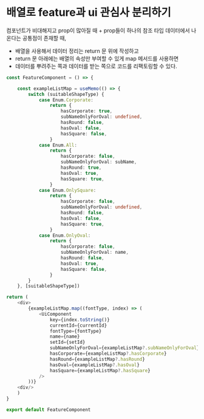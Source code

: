 # 배열로 feature과 ui 관심사 분리하기

컴포넌트가 비대해지고 prop이 많아질 때 + prop들이 하나의 참조 타입 데이터에서 나온다는 공통점이 존재할 때,

- 배열을 사용해서 데이터 정리는 return 문 위에 작성하고
- return 문 아래에는 배열의 속성만 부여할 수 있게 map 메서드를 사용하면
- 데이터를 뿌려주는 쪽과 데이터를 받는 쪽으로 코드를 리팩토링할 수 있다.

```ts
const FeatureComponent = () => {

	const exampleListMap = useMemo(() => {
		switch (suitableShapeType) {
			case Enum.Corporate:
				return {
					hasCorporate: true,
					subNameOnlyForOval: undefined,
					hasRound: false,
					hasOval: false,
					hasSquare: false,
				}
			case Enum.All:
				return {
					hasCorporate: false,
					subNameOnlyForOval: subName,
					hasRound: true,
					hasOval: true,
					hasSquare: true,
				}
			case Enum.OnlySquare:
				return {
					hasCorporate: false,
					subNameOnlyForOval: undefined,
					hasRound: false,
					hasOval: false,
					hasSquare: true,
				}
			case Enum.OnlyOval:
				return {
					hasCorporate: false,
					subNameOnlyForOval: name,
					hasRound: false,
					hasOval: true,
					hasSquare: false,
				}
		}
	}, [suitableShapeType])

return (
	<div>
		{exampleListMap.map((fontType, index) => (
			<UiComponent
				key={index.toString()}
				currentId={currentId}
				fontType={fontType}
				name={name}
				setId={setId}
				subNameOnlyForOval={exampleListMap?.subNameOnlyForOval}
				hasCorporate={exampleListMap?.hasCorporate}
				hasRound={exampleListMap?.hasRound}
				hasOval={exampleListMap?.hasOval}
				hasSquare={exampleListMap?.hasSquare}
			/>
		))}
	<div/>
	)
}

export default FeatureComponent
```
